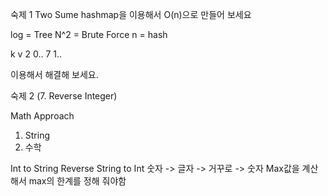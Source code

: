 숙제 1 Two Sume
hashmap을 이용해서 O(n)으로 만들어 보세요

log = Tree
N^2 = Brute Force
n = hash

k v
2 0..
7 1..

이용해서 해결해 보세요.

숙제 2 (7. Reverse Integer)

Math Approach

1. String
2. 수학

Int to String
Reverse
String to Int
숫자 -> 글자 -> 거꾸로 -> 숫자
Max값을 계산해서 max의 한계를 정해 줘야함